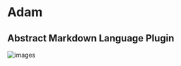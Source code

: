 # Adam

## Abstract Markdown Language Plugin


![images](https://user-images.githubusercontent.com/107733608/175454560-04a2578c-3283-44a9-8bc8-342d8d65809e.jpg)

